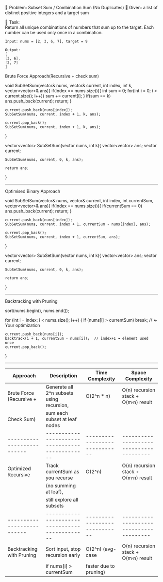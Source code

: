 🧩 Problem: Subset Sum / Combination Sum (No Duplicates)
🔹 Given:
    a list of distinct positive integers and a target sum

🔹 Task:  
    Return all unique combinations of numbers that sum up to the target.
    Each number can be used only once in a combination.

    Input: nums = [2, 3, 6, 7], target = 9

    Output:
    [
    [3, 6],
    [2, 7]
    ]

Brute Force Approach(Recursive + check sum)

void SubSetSum(vector<int>& nums, vector<int>& current, int index, int k, vector<vector<int>>& ans){
    if(index == nums.size()){
        int sum = 0;
        for(int i = 0; i < current.size(); i++){
            sum += current[i];
        }
        if(sum == k) ans.push_back(current);
        return;
    }
    
    current.push_back(nums[index]);
    SubSetSum(nums, current, index + 1, k, ans);
    
    current.pop_back();
    SubSetSum(nums, current, index + 1, k, ans);
}

vector<vector<int>> SubSetSum(vector<int> nums, int k){
    vector<vector<int>> ans;
    vector<int> current;

    SubSetSum(nums, current, 0, k, ans);
    
    return ans;
}

--------------------------------------------------------------------------------------------------------------------------------------------

Optimised Binary Approach

void SubSetSum(vector<int>& nums, vector<int>& current, int index, int currentSum, vector<vector<int>>& ans){
    if(index == nums.size()){
        if(currentSum == 0) ans.push_back(current);
        return;
    }
    
    current.push_back(nums[index]);
    SubSetSum(nums, current, index + 1, currentSum - nums[index], ans);
    
    current.pop_back();
    SubSetSum(nums, current, index + 1, currentSum, ans);
}

vector<vector<int>> SubSetSum(vector<int> nums, int k){
    vector<vector<int>> ans;
    vector<int> current;

    SubSetSum(nums, current, 0, k, ans);
    
    return ans;
}

--------------------------------------------------------------------------------------------------------------------------------------------

Backtracking with Pruning

sort(nums.begin(), nums.end());

for (int i = index; i < nums.size(); i++) {
    if (nums[i] > currentSum) break;  // ← Your optimization

    current.push_back(nums[i]);
    backtrack(i + 1, currentSum - nums[i]);  // index+1 → element used once
    current.pop_back();
}

--------------------------------------------------------------------------------------------------------------------------------------------

Approach                  |  Description	                             |       Time Complexity	   |         Space Complexity
--------------------------|----------------------------------------------|-----------------------------|---------------------------------------
Brute Force (Recursive +  |  Generate all 2^n subsets using recursion,   |    O(2^n * n)               |   O(n) recursion stack + O(m·n) result
    Check Sum)            |  sum each subset at leaf nodes               |                             |
--------------------------|----------------------------------------------|-----------------------------|---------------------------------------
Optimized Recursive       |  Track currentSum as you recurse             |    O(2^n)                   |   O(n) recursion stack + O(m·n) result
                          |  (no summing at leaf),                       |                             |
                          |  still explore all subsets                   |                             |
--------------------------|----------------------------------------------|-----------------------------|---------------------------------------
Backtracking with Pruning |  Sort input, stop recursion early            |    O(2^n) (avg-case         |   O(n) recursion stack + O(m·n) result
                          |  if nums[i] > currentSum                     |    faster due to pruning)   |
                            
